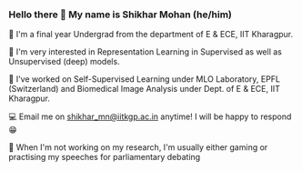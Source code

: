 ### Hello there 👋 My name is Shikhar Mohan (he/him)

🔋 I'm a final year Undergrad from the department of E & ECE, IIT Kharagpur.

🌻 I'm very interested in Representation Learning in Supervised as well as Unsupervised (deep) models.

🧠 I've worked on Self-Supervised Learning under MLO Laboratory, EPFL (Switzerland) and Biomedical Image Analysis under Dept. of E & ECE, IIT Kharagpur.

💻 Email me on shikhar_mn@iitkgp.ac.in anytime! I will be happy to respond 😁

💁 When I'm not working on my research, I'm usually either gaming or practising my speeches for parliamentary debating
